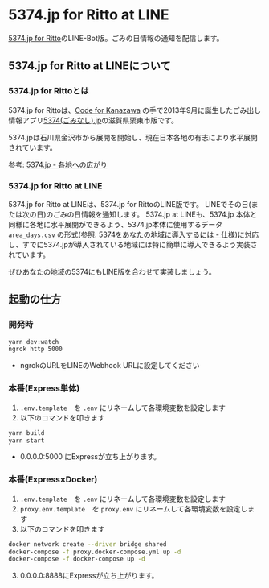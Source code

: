 # 5374.jp for Ritto at LINE

[5374.jp for Ritto](https://ritto.5374.jp/)のLINE-Bot版。ごみの日情報の通知を配信します。


## 5374.jp for Ritto at LINEについて

### 5374.jp for Rittoとは

5374.jp for Rittoは、[Code for Kanazawa](http://www.codeforkanazawa.org/) の手で2013年9月に誕生したごみ出し情報アプリ[5374(ごみなし).jp](http://5374.jp/)の滋賀県栗東市版です。

5374.jpは石川県金沢市から展開を開始し、現在日本各地の有志により水平展開されています。

参考: [5374.jp - 各地への広がり](http://5374.jp/#map_canvas)


### 5374.jp for Ritto at LINE

5374.jp for Ritto at LINEは、5374.jp for RittoのLINE版です。
LINEでその日(または次の日)のごみの日情報を通知します。
5374.jp at LINEも、5374.jp 本体と同様に各地に水平展開ができるよう、5374.jp本体に使用するデータ `area_days.csv` の形式(参照: [5374をあなたの地域に導入するには - 仕様](https://github.com/codeforkanazawa-org/5374/blob/master/LOCALIZE.md#area_dayscsv))に対応し、すでに5374.jpが導入されている地域には特に簡単に導入できるよう実装されています。

ぜひあなたの地域の5374にもLINE版を合わせて実装しましょう。


## 起動の仕方

### 開発時

```zsh
yarn dev:watch
ngrok http 5000
```

- ngrokのURLをLINEのWebhook URLに設定してください

### 本番(Express単体)

1. `.env.template`　を `.env` にリネームして各環境変数を設定します
2. 以下のコマンドを叩きます

```zsh
yarn build
yarn start
```
- 0.0.0.0:5000 にExpressが立ち上がります。

### 本番(Express×Docker)

1. `.env.template`　を `.env` にリネームして各環境変数を設定します
1. `proxy.env.template`　を `proxy.env` にリネームして各環境変数を設定します
2. 以下のコマンドを叩きます


```zsh
docker network create --driver bridge shared
docker-compose -f proxy.docker-compose.yml up -d
docker-compose -f docker-compose up -d
```

3. 0.0.0.0:8888にExpressが立ち上がります。


